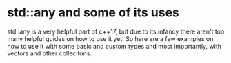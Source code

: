 # std::any and some of its uses

std::any is a very helpful part of c++17, but due to its infancy there aren't too many helpful guides
on how to use it yet. So here are a few examples on how to use it with some basic and custom types
and most importantly, with vectors and other collecitons.
